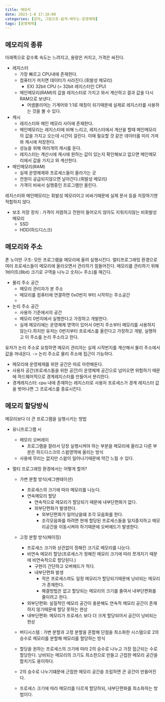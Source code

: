 ```yaml
---
title: 메모리
date: 2023-1-8 17:18:00
categories: [강의, 그림으로-쉽게-배우는-운영체제]
tags: [운영체제]
---
```


## 메모리의 종류
아래쪽으로 갈수록 속도는 느려지고, 용량은 커지고, 가격은 싸진다.

- 레지스터
	- 가장 빠르고 CPU내에 존재한다.
	- 컴퓨터가 꺼지면 데이터가 사라진다.(휘발성 메모리)
		- EX) 32bit CPU (= 32bit 레지스터인 CPU)
	- 메인메모리(RAM)의 값을 레지스터로 가지고 와서 계산하고 결과 값을 다시 RAM으로 보낸다.
		- 어셈블리어는 기계어와 1:1로 매칭이 되기때문에 실제로 레지스터를 사용하는 것을 볼 수 있다.
- 캐시
	- 레지스터와 메인 메모리 사이에 존재한다.
	- 메인메모리는 레지스터에 비해 느리고, 레지스터에서 계산을 할때 메인메모리의 값을 가지고 오는데 시간이 걸린다. 이때 필요할 것 같은 데이터를 미리 가져와 캐시에 저장한다.
	- 성능을 위해 여러개의 캐시를 둔다.
	- 레지스터는 계산시에 캐시에 원하는 값이 있는지 확인해보고 없으면 메인메모리에서 값을 가지고 와 계산한다.
- 메인메모리(RAM)
	- 실제 운영체제와 프로세스들이 올라가는 곳
	- 전원이 공급되지않으면 날아간다.(휘발성 메모리)
	- 가격이 비싸서 실행중인 프로그램만 올린다.

레지스터와 메인메모리는 휘발성 메모리이고 비싸기때문에 실제 문서 등을 저장하기엔 적합하지 않다.
<br>
- 보조 저장 장치
: 가격이 저렴하고 전원이 들어오지 않아도 지워지지않는 비휘발성 메모리
	- SSD
	- HDD(하드디스크)


## 메모리와 주소
폰 노이만 구조: 모든 프로그램을 메모리에 올려 실행시킨다.
멀티프로그래밍 환경으로 여러 프로세스들이 메모리에 올라오면서 관리하기 힘들어진다.
메모리를 관리하기 위해 1바이트(8bit) 크기로 구역을 나누고 숫자(= 주소)를 매긴다.

- 물리 주소 공간
	- 메모리 관리자가 본 주소
	- 메모리를 컴퓨터에 연결하면 0x0번지 부터 시작하는 주소공간
	- 
- 논리 주소 공간
	- 사용자 기준에서의 공간
	- 메모리 0번지에서 실행한다고 가정하고 개발한다.
	- 실제 메모리에는 운영체제 영역이 있어서 0번지 주소부터 메모리를 사용하지 않는다.하지만 유저는 0번지부터 프로세스를 올린다고 가정하고 개발, 실행하고 이 주소를 논리 주소라고 한다.

유저가 논리 주소로 요청하면 메모리 관리자는 실제 시작번지를 계산해서 물리 주소에서 값을 꺼내온다. -> 논리 주소로 물리 주소에 접근이 가능하다.

- 메모리에 운영체제를 위한 공간은 따로 마련해둔다.
- 사용자 공간(프로세스들을 위한 공간)이 운영체제 공간으로 넘어오면 위험하기 때문에 하드웨어적으로 경계레지스터를 만들어서 분리한다.
- 경계레지스터: cpu 내에 존재하는 레지스터로 사용자 프로세스가 경계 레지스터 값을 벗어나면 그 프로세스를 종료시킨다.

## 메모리 할당방식
메모리보다 더 큰 프로그램을 실행시키는 방법
- 유니프로그램 시
	- 메모리 오버레이
		- 프로그램을 잘라서 당장 실행시켜야 하는 부분을 메모리에 올리고 다른 부분은 하드디스크의 스왑영역에 올리는 방식
	- 사용에 무리는 없지만 스왑이 일어나기때문에 약간 느릴 수 있다.

- 멀티 프로그래밍 환경에서는 어떻게 할까?
	- 가변 분할 방식(세그멘테이션)
		- 프로세스의 크기에 따라 메모리를 나눈다.
		- 연속메모리 할당
			- 연속적으로 메모리가 할당되기 때문에 내부단편화가 없다.
			- 외부단편화가 발생한다.
				- 외부단편화가 일어났을떄 조각 모음화를 한다.
				- 조각모음화를 하려면 현재 할당된 프로세스들을 일지중지하고 메모리공간을 이동시켜야 하기때문에 오버헤드가 발생한다.
	- 고정 분할 방식(페이징)
		- 프로세스 크기와 상관없이 정해진 크기로 메모리를 나눈다.
		- 비연속 메모리 할당(프로세스가 정해진 메모리 크기에 따라 쪼개지기 때문에 비연속적으로 할당된다.)
			- 구현이 간단하고 오버헤드가 적다.
			- 내부단편화 발생 
				- 작은 프로세스여도 일정 메모리가 할당되기때문에 낭비되는 메모리가 존재한다.
				- 해결방법은 없고 할당되는 메모리의 크기를 줄여서 내부단편화를 줄이려고 한다.
		- 외부단편화: 실질적인 메모리 공간이 충분해도 연속적 메모리 공간이 존재하지 않기때문에 할당 못하는 현상
		- 내부단편화: 메모리가 프로세스 보다 더 크게 할당되어서 공간이 낭비되는 현상

	- 버디시스템
	: 가변 분할과 고정 분할을 혼합해 단점을 최소화한 시스템으로 2의 승수로 메모리를 분할해 메모리를 할당하는 방식

	- 할당을 원하는 프로세스의 크기에 따라 2의 승수로 나누고 가장 접근되는 수로 할당한다. 낭비되는 메모리의 크기도 최소한으로 만들고 근접한 메모리 공간을 합치기도 용이하다.
	- 2의 승수로 나누기떄문에 근접한 메모리 공간을 조립하면 큰 공간이 만들어진다.
	- 프로세스 크기에 따라 메모리를 다르게 할당하되, 내부단편화를 최소화하는 방법이다.
